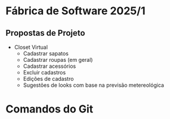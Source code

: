 # Fábrica de Software 2025/1

## Propostas de Projeto

- Closet Virtual
  - Cadastrar sapatos
  - Cadastrar roupas (em geral)
  - Cadastrar acessórios
  - Excluir cadastros
  - Edições de cadastro
  - Sugestões de looks com base na previsão metereológica
 

# Comandos do Git 



